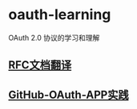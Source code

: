 # oauth-learning
OAuth 2.0 协议的学习和理解

## [RFC文档翻译](docs/rfc/rfc-6749-brief.md)

## [GitHub-OAuth-APP实践](docs/oauth-github/readme.md)